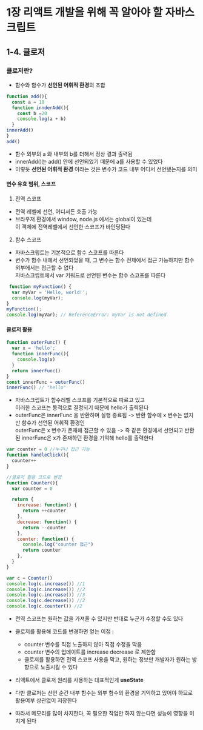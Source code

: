 # 1장 리액트 개발을 위해 꼭 알아야 할 자바스크립트 

## 1-4. 클로저 

### 클로저란?
- 함수와 함수가 **선언된 어휘적 환경**의 조합
```js
function add(){
  const a = 10
  function innderAdd(){
    const b =20
    console.log(a + b)
  }
innerAdd()
}
add()
```
- 함수 외부의 a 와 내부의 b를 더해서 정상 결과 출력됨
- innerAdd()는 add() 안에 선언되었기 때문에 a를 사용할 수 있었다
- 이렇듯 **선언된 어휘적 환경** 이라는 것은 변수가 코드 내부 어디서 선언됐는지를 의미

#### 변수 유효 범위, 스코프
1. 전역 스코프
  - 전역 레벨에 선언, 어디서든 호출 가능
  - 브라우저 환경에서 window, node.js 에서는 global이 있는데 <br/> 이 객체에 전역레벨에서 선언한 스코프가 바인딩된다
    
2. 함수 스코프
  -  자바스크립트는 기본적으로 함수 스코프를 따른다
  -  변수가 함수 내에서 선언되었을 때, 그 변수는 함수 전체에서 접근 가능하지만 함수 외부에서는 접근할 수 없다 <br/>
     자바스크립트에서 var 키워드로 선언된 변수는 함수 스코프를 따른다 
  ```js
   function myFunction() {
    var myVar = 'Hello, world!'; 
    console.log(myVar);
  }
  myFunction();
  console.log(myVar); // ReferenceError: myVar is not defined
  ```
  
#### 클로저 활용
```js
function outerFunc() {
  var x = 'hello';
  function innerFunc(){
    console.log(x)
  }
  return innerFunc()
}
const innerFunc = outerFunc()
innerFunc() // "hello"
```
- 자바스크립트가 함수레벨 스코프를 기본적으로 따르고 있고<br/>이러한 스코프는 동적으로 결정되기 때문에 hello가 출력된다
- outerFunc은 innerFunc 을 반환하며 실행 종료됨 -> 반환 함수에 x 변수는 없지만 함수가 선언된 어휘적 환경인 <br/>
  outerFunc은 x 변수가 존재해 접근할 수 있음 -> 즉 같은 환경에서 선언되고 반환된 innerFunc은 x가 존재하던 환경을 기억해 hello를 출력한다

```js
var counter = 0 //누구나 접근 가능
function handleClick(){
  counter++
}

//클로저 활용 코드로 변경
function Counter(){
  var counter = 0

  return {
    increase: function() {
      return ++counter
    },
    decrease: function() {
      return --counter
    },
    counter: function() {
      console.log("counter 접근")
      return counter
    },
  }
}

var c = Counter()
console.log(c.increase()) //1
console.log(c.increase()) //2
console.log(c.increase()) //3
console.log(c.decrease()) //2
console.log(c.counter()) //2
```
- 전역 스코프는 원하는 값을 가져올 수 있지만 반대로 누군가 수정할 수도 있다
- 클로저를 활용해 코드를 변경하면 얻는 이점 : 
  - counter 변수를 직접 노출하지 않아 직접 수정을 막음
  - counter 변수의 업데이트를 increase decrease 로 제한함
  - 클로저를 활용하면 전역 스코프 사용을 막고, 원하는 정보만 개발자가 원하는 방향으로 노출시킬 수 있다

- 리액트에서 클로저 원리를 사용하는 대표적인게 **useState**
- 다만 클로저는 선언 순간 내부 함수는 외부 함수의 환경을 기억하고 있어야 하므로 활용여부 상관없이 저장한다
- 따라서 메모리를 많이 차지한다, 꼭 필요한 작업만 하지 않는다면 성능에 영향을 미치게 된다 
  
